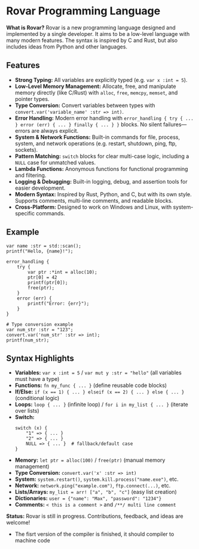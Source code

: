 # Rovar Programming Language

**What is Rovar?**
Rovar is a new programming language designed and implemented by a single developer. It aims to be a low-level language with many modern features. The syntax is inspired by C and Rust, but also includes ideas from Python and other languages.

## Features
- **Strong Typing:** All variables are explicitly typed (e.g. `var x :int = 5`).
- **Low-Level Memory Management:** Allocate, free, and manipulate memory directly (like C/Rust) with `alloc`, `free`, `memcpy`, `memset`, and pointer types.
- **Type Conversion:** Convert variables between types with `convert.var('variable_name' :str => int)`.
- **Error Handling:** Modern error handling with `error_handling { try { ... } error (err) { ... } finally { ... } }` blocks. No silent failures—errors are always explicit.
- **System & Network Functions:** Built-in commands for file, process, system, and network operations (e.g. restart, shutdown, ping, ftp, sockets).
- **Pattern Matching:** `switch` blocks for clear multi-case logic, including a `NULL` case for unmatched values.
- **Lambda Functions:** Anonymous functions for functional programming and filtering.
- **Logging & Debugging:** Built-in logging, debug, and assertion tools for easier development.
- **Modern Syntax:** Inspired by Rust, Python, and C, but with its own style. Supports comments, multi-line comments, and readable blocks.
- **Cross-Platform:** Designed to work on Windows and Linux, with system-specific commands.

## Example
```rov
var name :str = std::scan();
printf("Hello, {name}!");

error_handling {
    try {
        var ptr :*int = alloc(10);
        ptr[0] = 42
        printf(ptr[0]);
        free(ptr);
    }
    error (err) {
        printf("Error: {err}");
    }
}

# Type conversion example
var num_str :str = "123";
convert.var('num_str' :str => int);
printf(num_str);
```

## Syntax Highlights
- **Variables:** `var x :int = 5` / `var mut y :str = "hello"` (all variables must have a type)
- **Functions:** `fn my_func { ... }` (define reusable code blocks)
- **If/Else:** `if (x == 1) { ... } elseif (x == 2) { ... } else { ... }` (conditional logic)
- **Loops:** `loop { ... }` (infinite loop) / `for i in my_list { ... }` (iterate over lists)
- **Switch:**
  ```rov
  switch (x) {
      "1" => { ... }
      "2" => { ... }
      NULL => { ... }  # fallback/default case
  }
  ```
- **Memory:** `let ptr = alloc(100)` / `free(ptr)` (manual memory management)
- **Type Conversion:** `convert.var('x' :str => int)`
- **System:** `system.restart()`, `system.kill.process("name.exe")`, etc.
- **Network:** `network.ping("example.com")`, `ftp.connect(...)`, etc.
- **Lists/Arrays:** `my_list = arr! ["a", "b", "c"]` (easy list creation)
- **Dictionaries:** `user = {"name": "Max", "password": "1234"}`
- **Comments:** `< this is a comment >` and `/**/ multi line comment`

**Status:**
Rovar is still in progress. Contributions, feedback, and ideas are welcome!
- The fisrt version of the compiler is finished, it should compiler to machine code
